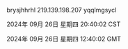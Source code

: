 brysjhhrhl 219.139.198.207 yqqlmgsycl

2024年 09月 26日 星期四 20:40:02 CST

2024年 09月 26日 星期四 12:40:02 GMT
